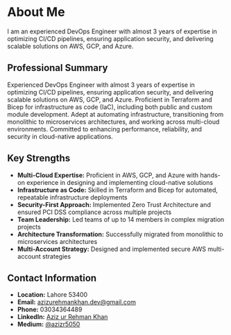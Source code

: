 # About Me

I am an experienced DevOps Engineer with almost 3 years of expertise in optimizing CI/CD pipelines, ensuring application security, and delivering scalable solutions on AWS, GCP, and Azure.

## Professional Summary

Experienced DevOps Engineer with almost 3 years of expertise in optimizing CI/CD pipelines, ensuring application security, and delivering scalable solutions on AWS, GCP, and Azure. Proficient in Terraform and Bicep for infrastructure as code (IaC), including both public and custom module development. Adept at automating infrastructure, transitioning from monolithic to microservices architectures, and working across multi-cloud environments. Committed to enhancing performance, reliability, and security in cloud-native applications.

## Key Strengths

- **Multi-Cloud Expertise:** Proficient in AWS, GCP, and Azure with hands-on experience in designing and implementing cloud-native solutions
- **Infrastructure as Code:** Skilled in Terraform and Bicep for automated, repeatable infrastructure deployments
- **Security-First Approach:** Implemented Zero Trust Architecture and ensured PCI DSS compliance across multiple projects
- **Team Leadership:** Led teams of up to 14 members in complex migration projects
- **Architecture Transformation:** Successfully migrated from monolithic to microservices architectures
- **Multi-Account Strategy:** Designed and implemented secure AWS multi-account strategies

## Contact Information

- **Location:** Lahore 53400
- **Email:** azizurehmankhan.dev@gmail.com
- **Phone:** 03034364489
- **LinkedIn:** [Aziz ur Rehman Khan](https://www.linkedin.com/in/aziz-ur-rehman-khan/)
- **Medium:** [@azizr5050](https://medium.com/@azizr5050)

